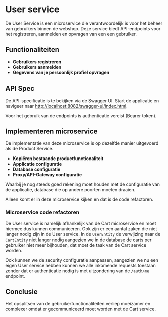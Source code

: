# User service

De User Service is een microservice die verantwoordelijk is voor het beheer van gebruikers binnen de webshop.
Deze service biedt API-endpoints voor het registreren, aanmelden en opvragen van een een gebruiker.

## Functionaliteiten

- **Gebruikers registreren**
- **Gebruikers aanmelden**
- **Gegevens van je persoonlijk profiel opvragen**

## API Spec

De API-specificatie is te bekijken via de Swagger UI. Start de applicatie en navigeer 
naar [http://localhost:8082/swagger-ui/index.html](http://localhost:8082/swagger-ui/index.html).

Voor het gebruik van de endpoints is authenticatie vereist (Bearer token).

## Implementeren microservice

De implementatie van deze microservice is op dezelfde manier uitgevoerd als de Product Service.

- **Kopiëren bestaande productfunctionaliteit**
- **Applicatie configuratie**
- **Database configuratie**
- **Proxy/API-Gateway configuratie**

Waarbij je nog steeds goed rekening moet houden met de configuratie van de applicatie, database die op andere poorten moeten draaien.

Alleen komt er in deze microservice kijken en dat is de code refactoren.

### Microservice code refactoren

De User service is namelijk afhankelijk van de Cart microservice en moet hiermee dus kunnen communiceren.
Ook zijn er een aantal zaken die niet langer nodig zijn in de User service. In de `UserEntity` de verwijzing
naar de `CartEntity` niet langer nodig aangezien we in de database de carts per gebruiker niet meer bijhouden, 
dat moet de taak van de Cart service worden.

Ook kunnen we de security configuratie aanpassen, aangezien we nu een eigen User service hebben kunnen we alle inkomende requests
toestaan zonder dat er authenticatie nodig is met uitzondering van de `/auth/me` endpoint.

## Conclusie

Het opsplitsen van de gebruikerfunctionaliteiten verliep moeizamer en complexer omdat er gecommuniceerd moet worden met de Cart service.

